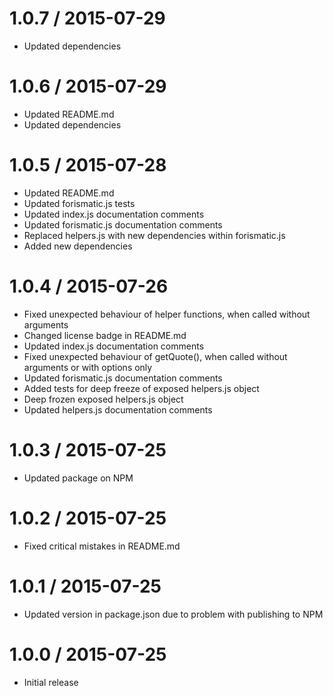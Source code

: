 1.0.7 / 2015-07-29
==================

* Updated dependencies

1.0.6 / 2015-07-29
==================

* Updated README.md
* Updated dependencies

1.0.5 / 2015-07-28
==================

* Updated README.md
* Updated forismatic.js tests
* Updated index.js documentation comments
* Updated forismatic.js documentation comments
* Replaced helpers.js with new dependencies within forismatic.js
* Added new dependencies

1.0.4 / 2015-07-26
==================

* Fixed unexpected behaviour of helper functions, when called without arguments
* Changed license badge in README.md
* Updated index.js documentation comments
* Fixed unexpected behaviour of getQuote(), when called without arguments or with options only
* Updated forismatic.js documentation comments
* Added tests for deep freeze of exposed helpers.js object
* Deep frozen exposed helpers.js object
* Updated helpers.js documentation comments

1.0.3 / 2015-07-25
==================

* Updated package on NPM

1.0.2 / 2015-07-25
==================

* Fixed critical mistakes in README.md

1.0.1 / 2015-07-25
==================

* Updated version in package.json due to problem with publishing to NPM

1.0.0 / 2015-07-25
==================

* Initial release